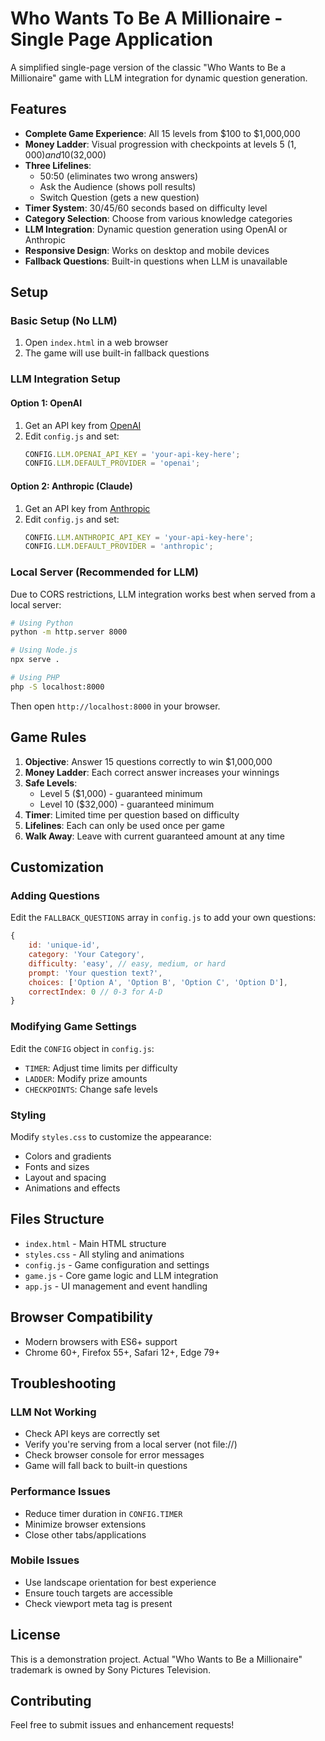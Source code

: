 # Who Wants To Be A Millionaire - Single Page Application

A simplified single-page version of the classic "Who Wants to Be a Millionaire" game with LLM integration for dynamic question generation.

## Features

- **Complete Game Experience**: All 15 levels from $100 to $1,000,000
- **Money Ladder**: Visual progression with checkpoints at levels 5 ($1,000) and 10 ($32,000)
- **Three Lifelines**:
  - 50:50 (eliminates two wrong answers)
  - Ask the Audience (shows poll results)
  - Switch Question (gets a new question)
- **Timer System**: 30/45/60 seconds based on difficulty level
- **Category Selection**: Choose from various knowledge categories
- **LLM Integration**: Dynamic question generation using OpenAI or Anthropic
- **Responsive Design**: Works on desktop and mobile devices
- **Fallback Questions**: Built-in questions when LLM is unavailable

## Setup

### Basic Setup (No LLM)
1. Open `index.html` in a web browser
2. The game will use built-in fallback questions

### LLM Integration Setup

#### Option 1: OpenAI
1. Get an API key from [OpenAI](https://platform.openai.com/api-keys)
2. Edit `config.js` and set:
   ```javascript
   CONFIG.LLM.OPENAI_API_KEY = 'your-api-key-here';
   CONFIG.LLM.DEFAULT_PROVIDER = 'openai';
   ```

#### Option 2: Anthropic (Claude)
1. Get an API key from [Anthropic](https://console.anthropic.com/)
2. Edit `config.js` and set:
   ```javascript
   CONFIG.LLM.ANTHROPIC_API_KEY = 'your-api-key-here';
   CONFIG.LLM.DEFAULT_PROVIDER = 'anthropic';
   ```

### Local Server (Recommended for LLM)
Due to CORS restrictions, LLM integration works best when served from a local server:

```bash
# Using Python
python -m http.server 8000

# Using Node.js
npx serve .

# Using PHP
php -S localhost:8000
```

Then open `http://localhost:8000` in your browser.

## Game Rules

1. **Objective**: Answer 15 questions correctly to win $1,000,000
2. **Money Ladder**: Each correct answer increases your winnings
3. **Safe Levels**: 
   - Level 5 ($1,000) - guaranteed minimum
   - Level 10 ($32,000) - guaranteed minimum
4. **Timer**: Limited time per question based on difficulty
5. **Lifelines**: Each can only be used once per game
6. **Walk Away**: Leave with current guaranteed amount at any time

## Customization

### Adding Questions
Edit the `FALLBACK_QUESTIONS` array in `config.js` to add your own questions:

```javascript
{
    id: 'unique-id',
    category: 'Your Category',
    difficulty: 'easy', // easy, medium, or hard
    prompt: 'Your question text?',
    choices: ['Option A', 'Option B', 'Option C', 'Option D'],
    correctIndex: 0 // 0-3 for A-D
}
```

### Modifying Game Settings
Edit the `CONFIG` object in `config.js`:
- `TIMER`: Adjust time limits per difficulty
- `LADDER`: Modify prize amounts
- `CHECKPOINTS`: Change safe levels

### Styling
Modify `styles.css` to customize the appearance:
- Colors and gradients
- Fonts and sizes
- Layout and spacing
- Animations and effects

## Files Structure

- `index.html` - Main HTML structure
- `styles.css` - All styling and animations
- `config.js` - Game configuration and settings
- `game.js` - Core game logic and LLM integration
- `app.js` - UI management and event handling

## Browser Compatibility

- Modern browsers with ES6+ support
- Chrome 60+, Firefox 55+, Safari 12+, Edge 79+

## Troubleshooting

### LLM Not Working
- Check API keys are correctly set
- Verify you're serving from a local server (not file://)
- Check browser console for error messages
- Game will fall back to built-in questions

### Performance Issues
- Reduce timer duration in `CONFIG.TIMER`
- Minimize browser extensions
- Close other tabs/applications

### Mobile Issues
- Use landscape orientation for best experience
- Ensure touch targets are accessible
- Check viewport meta tag is present

## License

This is a demonstration project. Actual "Who Wants to Be a Millionaire" trademark is owned by Sony Pictures Television.

## Contributing

Feel free to submit issues and enhancement requests!
